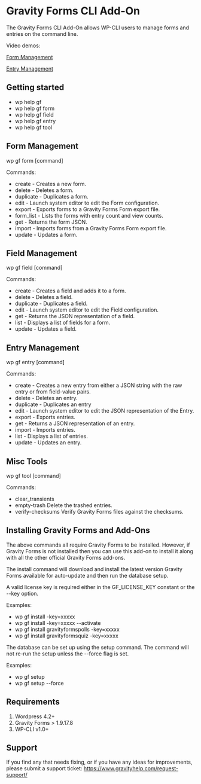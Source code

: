Gravity Forms CLI Add-On
==============================

The Gravity Forms CLI Add-On allows WP-CLI users to manage forms and entries on the command line.

Video demos:

[Form Management](https://www.youtube.com/watch?v=LO3fLW6SWk0])

[Entry Management](https://www.youtube.com/watch?v=KRI2NIsf75U)

Getting started
---------------

*   wp help gf
*   wp help gf form
*   wp help gf field
*   wp help gf entry
*   wp help gf tool

Form Management
---------------

wp gf form [command]

Commands:

*  create - Creates a new form.
*  delete - Deletes a form.
*  duplicate - Duplicates a form.
*  edit - Launch system editor to edit the Form configuration.
*  export - Exports forms to a Gravity Forms Form export file.
*  form_list - Lists the forms with entry count and view counts.
*  get - Returns the form JSON.
*  import - Imports forms from a Gravity Forms Form export file.
*  update - Updates a form.

Field Management
----------------

wp gf field [command]

Commands:

*  create - Creates a field and adds it to a form.
*  delete - Deletes a field.
*  duplicate - Duplicates a field.
*  edit - Launch system editor to edit the Field configuration.
*  get - Returns the JSON representation of a field.
*  list  - Displays a list of fields for a form.
*  update - Updates a field.

Entry Management
----------------

wp gf entry [command]

Commands:

*  create - Creates a new entry from either a JSON string with the raw entry or from field-value pairs.
*  delete - Deletes an entry.
*  duplicate - Duplicates an entry
*  edit - Launch system editor to edit the JSON representation of the Entry.
*  export - Exports entries.
*  get - Returns a JSON representation of an entry.
*  import - Imports entries.
*  list - Displays a list of entries.
*  update - Updates an entry.

Misc Tools
----------

wp gf tool [command]

Commands:

*  clear_transients
*  empty-trash           Delete the trashed entries.
*  verify-checksums      Verify Gravity Forms files against the checksums.

Installing Gravity Forms and Add-Ons
------------------------------------

The above commands all require Gravity Forms to be installed. However, if Gravity Forms is not installed then you can use this add-on to install it along with all the other official Gravity Forms add-ons.

The install command will download and install the latest version Gravity Forms available for auto-update and then run the database setup.

A valid license key is required either in the GF_LICENSE_KEY constant or the --key option.

Examples:

* wp gf install -key=xxxxx
* wp gf install -key=xxxxx --activate
* wp gf install gravityformspolls -key=xxxxx
* wp gf install gravityformsquiz -key=xxxxx

The database can be set up using the setup command. The command will not re-run the setup unless the --force flag is set.

Examples:

* wp gf setup
* wp gf setup --force


Requirements
------------

1. Wordpress 4.2+
2. Gravity Forms > 1.9.17.8
3. WP-CLI v1.0+


Support
-------

If you find any that needs fixing, or if you have any ideas for improvements, please submit a support ticket:
https://www.gravityhelp.com/request-support/


